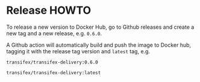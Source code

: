 # Release HOWTO

To release a new version to Docker Hub, go to Github releases and create a new tag and a new release, e.g. `0.6.0`.

A Github action will automatically build and push the image to Docker hub, tagging it with the release tag version and `latest` tag, e.g.

`transifex/transifex-delivery:0.6.0`

`transifex/transifex-delivery:latest`
